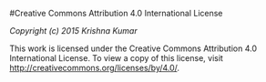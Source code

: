 #Creative Commons Attribution 4.0 International License

*Copyright (c) 2015 Krishna Kumar*

This work is licensed under the Creative Commons Attribution 4.0 International License. To view a copy of this license, visit http://creativecommons.org/licenses/by/4.0/.

